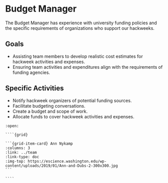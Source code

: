 # Budget Manager

The Budget Manager has experience with university funding policies and the specific requirements of organizations who support our hackweeks.

## Goals

* Assisting team members to develop realistic cost estimates for hackweek activities and expenses.
* Ensuring team activities and expenditures align with the requirements of funding agencies.

## Specific Activities

* Notify hackweek organizers of potential funding sources.
* Facilitate budgeting conversations.
* Create a budget and scope of work.   
* Allocate funds to cover hackweek activities and expenses.


`````{dropdown} **People With Experience in this Role**
:open:

````{grid}

```{grid-item-card} Ann Nykamp
:columns: 3
:link: ../team
:link-type: doc
:img-top: https://escience.washington.edu/wp-content/uploads/2019/01/Ann-and-Dubs-2-300x300.jpg
```

````
`````